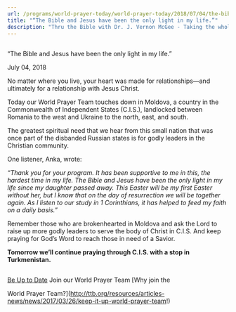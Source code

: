 ```yaml
---
url: /programs/world-prayer-today/world-prayer-today/2018/07/04/the-bible-and-jesus-have-been-the-only-light-in-my-life-
title: "“The Bible and Jesus have been the only light in my life.”"
description: "Thru the Bible with Dr. J. Vernon McGee - Taking the whole Word to the whole world"
---
```







## 
 “The Bible and Jesus have been the only light in my life.”


July 04, 2018




No matter where you live, your heart was made for relationships—and ultimately for a relationship with Jesus Christ. 


Today our World Prayer Team touches down in Moldova, a country in the Commonwealth of Independent States (C.I.S.), landlocked between Romania to the west and Ukraine to the north, east, and south. 


The greatest spiritual need that we hear from this small nation that was once part of the disbanded Russian states is for godly leaders in the Christian community. 


One listener, Anka, wrote: 


*“Thank you for your program. It has been supportive to me in this, the hardest time in my life. The Bible and Jesus have been the only light in my life since my daughter passed away.* *This Easter will be my first Easter without her, but I know that on the day of resurrection we will be together again. As I listen to our study in 1 Corinthians, it has helped to feed my faith on a daily basis.”* 


Remember those who are brokenhearted in Moldova and ask the Lord to raise up more godly leaders to serve the body of Christ in C.I.S. And keep praying for God’s Word to reach those in need of a Savior.


**Tomorrow we’ll continue praying through C.I.S. with a stop in Turkmenistan.** 







## 




[Be Up to Date](http://feeds.feedburner.com/WorldPrayerToday "World Prayer Today RSS Feed")
Join our World Prayer Team
[Why join the  

World Prayer Team?](http://ttb.org/resources/articles-news/news/2017/03/26/keep-it-up-world-prayer-team!)




